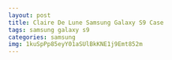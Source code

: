 ```yaml
---
layout: post
title: Claire De Lune Samsung Galaxy S9 Case
tags: samsung galaxy s9
categories: samsung
img: 1kuSpPp85eyY01aSUlBkKNE1j9Emt852m
---
```

